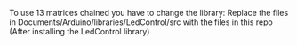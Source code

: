 To use 13 matrices chained you have to change the library:
Replace the files in Documents/Arduino/libraries/LedControl/src with the files in this repo (After installing the LedControl library)
